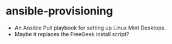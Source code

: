 # ansible-provisioning
* An Ansible Pull playbook for setting up Linux Mint Desktops. 
* Maybe it replaces the FreeGeek install script? 
